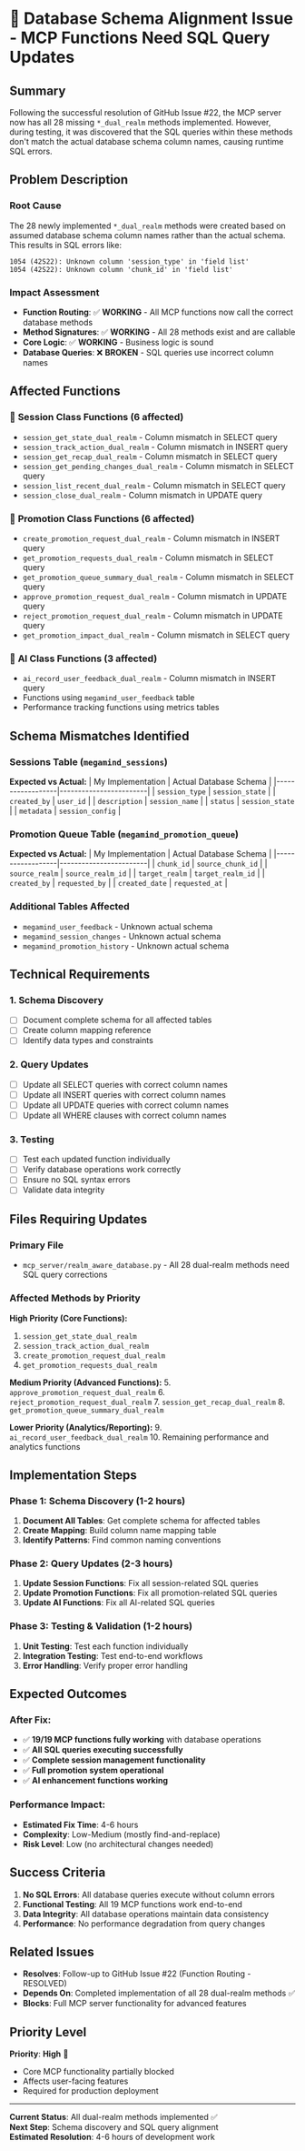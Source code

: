 # 🔧 Database Schema Alignment Issue - MCP Functions Need SQL Query Updates

## Summary
Following the successful resolution of GitHub Issue #22, the MCP server now has all 28 missing `*_dual_realm` methods implemented. However, during testing, it was discovered that the SQL queries within these methods don't match the actual database schema column names, causing runtime SQL errors.

## Problem Description

### Root Cause
The 28 newly implemented `*_dual_realm` methods were created based on assumed database schema column names rather than the actual schema. This results in SQL errors like:
```
1054 (42S22): Unknown column 'session_type' in 'field list'
1054 (42S22): Unknown column 'chunk_id' in 'field list'
```

### Impact Assessment
- **Function Routing**: ✅ **WORKING** - All MCP functions now call the correct database methods
- **Method Signatures**: ✅ **WORKING** - All 28 methods exist and are callable  
- **Core Logic**: ✅ **WORKING** - Business logic is sound
- **Database Queries**: ❌ **BROKEN** - SQL queries use incorrect column names

## Affected Functions

### 🔄 **Session Class Functions (6 affected)**
- `session_get_state_dual_realm` - Column mismatch in SELECT query
- `session_track_action_dual_realm` - Column mismatch in INSERT query  
- `session_get_recap_dual_realm` - Column mismatch in SELECT query
- `session_get_pending_changes_dual_realm` - Column mismatch in SELECT query
- `session_list_recent_dual_realm` - Column mismatch in SELECT query
- `session_close_dual_realm` - Column mismatch in UPDATE query

### 🚀 **Promotion Class Functions (6 affected)**
- `create_promotion_request_dual_realm` - Column mismatch in INSERT query
- `get_promotion_requests_dual_realm` - Column mismatch in SELECT query
- `get_promotion_queue_summary_dual_realm` - Column mismatch in SELECT query
- `approve_promotion_request_dual_realm` - Column mismatch in UPDATE query
- `reject_promotion_request_dual_realm` - Column mismatch in UPDATE query
- `get_promotion_impact_dual_realm` - Column mismatch in SELECT query

### 🤖 **AI Class Functions (3 affected)**
- `ai_record_user_feedback_dual_realm` - Column mismatch in INSERT query
- Functions using `megamind_user_feedback` table
- Performance tracking functions using metrics tables

## Schema Mismatches Identified

### Sessions Table (`megamind_sessions`)

**Expected vs Actual:**
| My Implementation | Actual Database Schema |
|------------------|------------------------|
| `session_type` | `session_state` |
| `created_by` | `user_id` |
| `description` | `session_name` |
| `status` | `session_state` |
| `metadata` | `session_config` |

### Promotion Queue Table (`megamind_promotion_queue`)

**Expected vs Actual:**
| My Implementation | Actual Database Schema |
|------------------|------------------------|
| `chunk_id` | `source_chunk_id` |
| `source_realm` | `source_realm_id` |
| `target_realm` | `target_realm_id` |
| `created_by` | `requested_by` |
| `created_date` | `requested_at` |

### Additional Tables Affected
- `megamind_user_feedback` - Unknown actual schema
- `megamind_session_changes` - Unknown actual schema
- `megamind_promotion_history` - Unknown actual schema

## Technical Requirements

### 1. Schema Discovery
- [ ] Document complete schema for all affected tables
- [ ] Create column mapping reference
- [ ] Identify data types and constraints

### 2. Query Updates
- [ ] Update all SELECT queries with correct column names
- [ ] Update all INSERT queries with correct column names
- [ ] Update all UPDATE queries with correct column names
- [ ] Update all WHERE clauses with correct column names

### 3. Testing
- [ ] Test each updated function individually
- [ ] Verify database operations work correctly
- [ ] Ensure no SQL syntax errors
- [ ] Validate data integrity

## Files Requiring Updates

### Primary File
- `mcp_server/realm_aware_database.py` - All 28 dual-realm methods need SQL query corrections

### Affected Methods by Priority

**High Priority (Core Functions):**
1. `session_get_state_dual_realm`
2. `session_track_action_dual_realm`
3. `create_promotion_request_dual_realm`
4. `get_promotion_requests_dual_realm`

**Medium Priority (Advanced Functions):**
5. `approve_promotion_request_dual_realm`
6. `reject_promotion_request_dual_realm`
7. `session_get_recap_dual_realm`
8. `get_promotion_queue_summary_dual_realm`

**Lower Priority (Analytics/Reporting):**
9. `ai_record_user_feedback_dual_realm`
10. Remaining performance and analytics functions

## Implementation Steps

### Phase 1: Schema Discovery (1-2 hours)
1. **Document All Tables**: Get complete schema for affected tables
2. **Create Mapping**: Build column name mapping table
3. **Identify Patterns**: Find common naming conventions

### Phase 2: Query Updates (2-3 hours)
1. **Update Session Functions**: Fix all session-related SQL queries
2. **Update Promotion Functions**: Fix all promotion-related SQL queries
3. **Update AI Functions**: Fix all AI-related SQL queries

### Phase 3: Testing & Validation (1-2 hours)
1. **Unit Testing**: Test each function individually
2. **Integration Testing**: Test end-to-end workflows
3. **Error Handling**: Verify proper error handling

## Expected Outcomes

### After Fix:
- ✅ **19/19 MCP functions fully working** with database operations
- ✅ **All SQL queries executing successfully**
- ✅ **Complete session management functionality**
- ✅ **Full promotion system operational**
- ✅ **AI enhancement functions working**

### Performance Impact:
- **Estimated Fix Time**: 4-6 hours
- **Complexity**: Low-Medium (mostly find-and-replace)
- **Risk Level**: Low (no architectural changes needed)

## Success Criteria

1. **No SQL Errors**: All database queries execute without column errors
2. **Functional Testing**: All 19 MCP functions work end-to-end
3. **Data Integrity**: All database operations maintain data consistency
4. **Performance**: No performance degradation from query changes

## Related Issues

- **Resolves**: Follow-up to GitHub Issue #22 (Function Routing - RESOLVED)
- **Depends On**: Completed implementation of all 28 dual-realm methods ✅
- **Blocks**: Full MCP server functionality for advanced features

## Priority Level

**Priority**: **High** 🔴
- Core MCP functionality partially blocked
- Affects user-facing features
- Required for production deployment

---

**Current Status**: All dual-realm methods implemented ✅  
**Next Step**: Schema discovery and SQL query alignment  
**Estimated Resolution**: 4-6 hours of development work